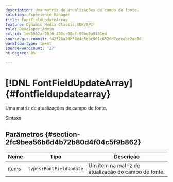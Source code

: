 ```yaml
---
description: Uma matriz de atualizações de campo de fonte.
solution: Experience Manager
title: FontFieldUpdateArray
feature: Dynamic Media Classic,SDK/API
role: Developer,Admin
exl-id: 1ed5562a-90f6-483c-98ef-96bc5a5131ed
source-git-commit: f42378a20b58e4c5ebc961c6526d7cecabc2ae38
workflow-type: tm+mt
source-wordcount: '27'
ht-degree: 0%

---
```


# [!DNL FontFieldUpdateArray]{#fontfieldupdatearray}

Uma matriz de atualizações de campo de fonte.

Sintaxe

## Parâmetros {#section-2fc9bea56b6d4b72b80d4f04c5f9b862}

| Nome | Tipo | Descrição |
|---|---|---|
| items | `types:FontFieldUpdate` | Um item na matriz de atualização do campo de fonte. |
